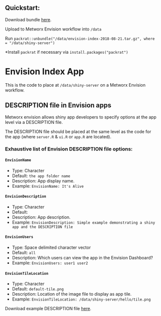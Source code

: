 ## Quickstart:

Download bundle [here](https://github.com/metrumresearchgroup/envision-index/raw/master/packrat/bundles/envision-index-2018-08-21.tar.gz).

Upload to Metworx Envision workflow into `/data`

Run `packrat::unbundle("/data/envision-index-2018-08-21.tar.gz", where = "/data/shiny-server")`

*Install `packrat` if necessary via `install.packages("packrat")`

# Envision Index App
This is the code to place at `/data/shiny-server` on a Metworx Envision workflow.

[](#description-file-in-envision)
## DESCRIPTION file in Envision apps

Metworx envision allows shiny app developers to specify options at the app level via a DESCRIPTION file.

The DESCRIPTION file should be placed at the same level as the code for the app (where `server.R` & `ui.R` or `app.R` are located).

### Exhaustive list of Envision DESCRIPTION file options:

#### `EnvisionName`
  * Type: Character
  * Default: `the app folder name`
  * Description: App display name.
  * Example: `EnvisionName: It's Alive`

#### `EnvisionDescription`
  * Type: Character
  * Default: ` `
  * Description: App description.
  * Example: `EnvisionDescription: Simple example demonstrating a shiny app and the DESCRIPTION file`

#### `EnvisionUsers`
  * Type: Space delimited character vector
  * Default: `all`
  * Description: Which users can view the app in the Envision Dashboard?
  * Example: `EnvisionUsers: user1 user2`

#### `EnvisionTileLocation`
  * Type: Character
  * Default: `default-tile.png`
  * Description: Location of the image file to display as app tile.
  * Example: `EnvisionTileLocation: /data/shiny-server/hello/tile.png`


Download example DESCRIPTION file [here](https://raw.githubusercontent.com/metrumresearchgroup/envision-index/master/misc/example-app/hello/DESCRIPTION).
  
